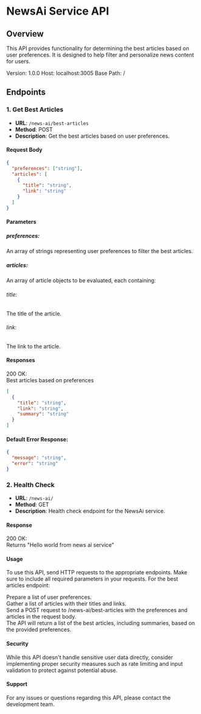 # NewsAi Service API

## Overview
This API provides functionality for determining the best articles based on user preferences. It is designed to help filter and personalize news content for users.

Version: 1.0.0
Host: localhost:3005
Base Path: /

## Endpoints

### 1. Get Best Articles
- **URL**: `/news-ai/best-articles`
- **Method**: POST
- **Description**: Get the best articles based on user preferences.

#### Request Body
```json
{
  "preferences": ["string"],
  "articles": [
    {
      "title": "string",
      "link": "string"
    }
  ]
}

```

#### Parameters

##### preferences:
An array of strings representing user preferences to filter the best articles.
##### articles:
An array of article objects to be evaluated, each containing:
###### title:
The title of the article.
###### link:
The link to the article.



#### Responses

200 OK:\
Best articles based on preferences
```json
[
  {
    "title": "string",
    "link": "string",
    "summary": "string"
  }
]
```
#### Default Error Response:

```json
{
  "message": "string",
  "error": "string"
}
```

### 2. Health Check

- **URL**: `/news-ai/`
- **Method**: GET
- **Description**: Health check endpoint for the NewsAi service.

#### Response

200 OK:\
Returns "Hello world from news ai service"

#### Usage
To use this API, send HTTP requests to the appropriate endpoints. Make sure to include all required parameters in your requests.
For the best articles endpoint:

Prepare a list of user preferences.\
Gather a list of articles with their titles and links.\
Send a POST request to /news-ai/best-articles with the preferences and articles in the request body.\
The API will return a list of the best articles, including summaries, based on the provided preferences.

 #### Security
While this API doesn't handle sensitive user data directly, consider implementing proper security measures such as rate limiting and input validation to protect against potential abuse.
#### Support
For any issues or questions regarding this API, please contact the development team.